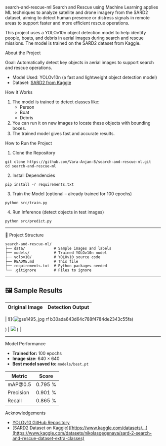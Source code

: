 search-and-rescue-ml
Search and Rescue using Machine Learning applies ML techniques to analyze satellite and drone imagery from the SARD2 dataset, aiming to detect human presence or distress signals in remote areas to support faster and more efficient rescue operations.

This project uses a YOLOv10n object detection model to help identify people, boats, and debris in aerial images during search and rescue missions. The model is trained on the SARD2 dataset from Kaggle.

About the Project

Goal: Automatically detect key objects in aerial images to support search and rescue operations.
- Model Used: YOLOv10n (a fast and lightweight object detection model)
- Dataset: [SARD2 from Kaggle](https://www.kaggle.com/datasets/nikolasgegenava/sard-2-search-and-rescue-dataset-extra-classes)

How It Works

1. The model is trained to detect classes like:
   - Person
   - Boat
   - Debris
2. You can run it on new images to locate these objects with bounding boxes.
3. The trained model gives fast and accurate results.

How to Run the Project

1. Clone the Repository

```
git clone https://github.com/Vara-Anjan-B/search-and-rescue-ml.git
cd search-and-rescue-ml
````

2. Install Dependencies

```
pip install -r requirements.txt
```

3. Train the Model (optional – already trained for 100 epochs)

```
python src/train.py
```

4. Run Inference (detect objects in test images)

```
python src/predict.py
```

---

📁 Project Structure
```
search-and-rescue-ml/
├── data/             # Sample images and labels
├── models/           # Trained YOLOv10n model
├── yolov10/          # YOLOv10 source code
├── README.md         # This file
├── requirements.txt  # Python packages needed
└── .gitignore        # Files to ignore
```

---

## 🖼️ Sample Results

| Original Image        | Detection Output       |
| --------------------- | ---------------------- |




| ![](![gss1495_jpg rf b30ada643d64c788f4784de2343c55fa](https://github.com/user-attachments/assets/34f82261-d751-4f19-9e32-5cddcd56ba52))

) | ![](![image](https://github.com/user-attachments/assets/d92e35c1-34d6-4611-a43e-e6b6e043971e)
)
) |


---

Model Performance

* **Trained for:** 100 epochs
* **Image size:** 640 × 640
* **Best model saved to:** `models/best.pt`

| Metric    | Score   |
| --------- | ------- |
| mAP\@0.5  | 0.795 % |
| Precision | 0.901 % |
| Recall    | 0.865 % |


Acknowledgements

* [YOLOv10 GitHub Repository](https://github.com/WongKinYiu/yolov10)
* [SARD2 Dataset on Kaggle]([https://www.kaggle.com/datasets/...](https://www.kaggle.com/datasets/nikolasgegenava/sard-2-search-and-rescue-dataset-extra-classes)


